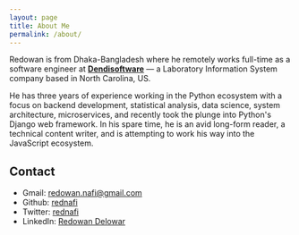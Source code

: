 ```yaml
---
layout: page
title: About Me
permalink: /about/
---
```


Redowan is from Dhaka-Bangladesh where he remotely works full-time as a software engineer at [**Dendisoftware**](https://www.google.com/url?sa=t&source=web&rct=j&url=https://www.linkedin.com/company/dendi-software)  —  a Laboratory Information System company based in North Carolina, US.

He has three years of experience working in the Python ecosystem with a focus on backend development, statistical analysis, data science, system architecture, microservices, and recently took the plunge into Python's Django web framework. In his spare time, he is an avid long-form reader, a technical content writer, and is attempting to work his way into the JavaScript ecosystem. 

Contact
--------

* Gmail: redowan.nafi@gmail.com
* Github: [rednafi](https://github.com/rednafi)
* Twitter: [rednafi](https://twitter.com/rednafi)
* LinkedIn: [Redowan Delowar](https://www.linkedin.com/in/redowan/)

